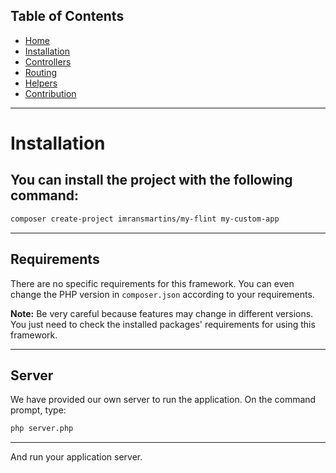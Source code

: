 ## Table of Contents

- [Home](index.md)
- [Installation](installation.md)
- [Controllers](controller.md)
- [Routing](routing.md)
- [Helpers](helpers.md)
- [Contribution](contribution.md)

---

# Installation

## You can install the project with the following command:

```sh
composer create-project imransmartins/my-flint my-custom-app
```

---

## Requirements

There are no specific requirements for this framework. You can even change the PHP version in `composer.json` according to your requirements.

**Note:** Be very careful because features may change in different versions. You just need to check the installed packages' requirements for using this framework.

---

## Server

We have provided our own server to run the application. On the command prompt, type:

```sh
php server.php
```

---

And run your application server.
